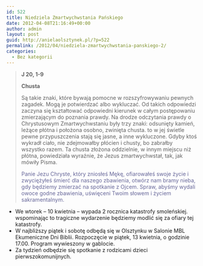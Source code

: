 ```yaml
---
id: 522
title: Niedziela Zmartwychwstania Pańskiego
date: 2012-04-08T21:16:49+00:00
author: admin
layout: post
guid: http://anielaolsztynek.pl/?p=522
permalink: /2012/04/niedziela-zmartwychwstania-panskiego-2/
categories:
  - Bez kategorii
---
```

> **J 20, 1-9**
> 
> **Chusta**
> 
> Są takie znaki, które bywają pomocne w rozszyfrowywaniu pewnych zagadek. Mogą je potwierdzać albo wykluczać. Od takich odpowiedzi zaczyna się kształtować odpowiedni kierunek w całym postępowaniu zmierzającym do poznania prawdy. Na drodze odczytania prawdy o Chrystusowym Zmartwychwstaniu były trzy znaki: odsunięty kamień, leżące płótna i położona osobno, zwinięta chusta. to w jej świetle pewne przypuszczenia stają się jasne, a inne wykluczone. Gdyby ktoś wykradł ciało, nie zdejmowałby płócien i chusty, bo zabrałby wszystko razem. Ta chusta złożona oddzielnie, w innym miejscu niż płótna, powiedziała wyraźnie, że Jezus zmartwychwstał, tak, jak mówiły Pisma.
> 
> <span style="color: #666699;">Panie Jezu Chryste, który zniosłeś Mękę, ofiarowałeś swoje życie i zwyciężyłeś śmierć dla naszego zbawienia, otwórz nam bramy nieba, gdy będziemy zmierzać na spotkanie z Ojcem. Spraw, abyśmy wydali owoce godne zbawienia, uświęceni Twoim słowem i życiem sakramentalnym.</span>

  * We wtorek &#8211; 10 kwietnia &#8211; wypada 2 rocznica katastrofy smoleńskiej. wspominając to tragiczne wydarzenie będziemy modlić się za ofiary tej katastrofy.
  * W najbliższy piątek i sobotę odbędą się w Olsztynku w Salonie MBL Ekumeniczne Dni Biblii. Rozpoczęcie w piątek, 13 kwietnia, o godzinie 17.00. Program wywieszony w gablocie.
  * Za tydzień odbędzie się spotkanie z rodzicami dzieci pierwszokomunijnych.